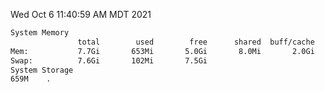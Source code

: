 Wed Oct  6 11:40:59 AM MDT 2021
```bash
System Memory
               total        used        free      shared  buff/cache   available
Mem:           7.7Gi       653Mi       5.0Gi       8.0Mi       2.0Gi       6.7Gi
Swap:          7.6Gi       102Mi       7.5Gi
System Storage
659M	.
```
```bash
